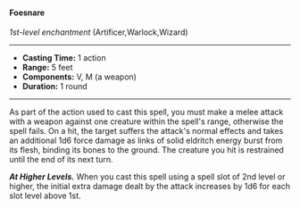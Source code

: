 #### Foesnare
*1st-level enchantment* (Artificer,Warlock,Wizard)
___
- **Casting Time:** 1 action
- **Range:** 5 feet
- **Components:** V, M (a weapon)
- **Duration:** 1 round
---
As part of the action used to cast this spell, you
must make a melee attack with a weapon against
one creature within the spell's range, otherwise the
spell fails. On a hit, the target suffers the attack's
normal effects and takes an additional 1d6 force
damage as links of solid eldritch energy burst from
its flesh, binding its bones to the ground. The
creature you hit is restrained until the end of its
next turn.

***At Higher Levels.***  When you cast this spell using
a spell slot of 2nd level or higher, the initial extra
damage dealt by the attack increases by 1d6 for each
slot level above 1st.
